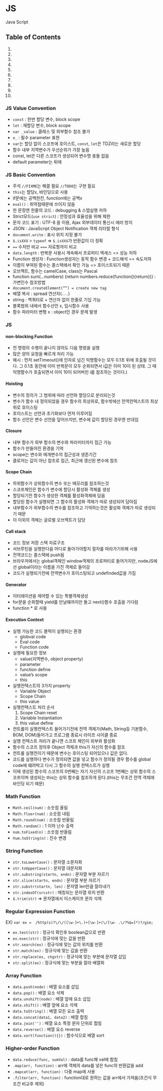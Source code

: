 # **JS**
Java Script

## Table of Contents

1. [](#)
1. [](#)
1. [](#)
1. [](#)
1. [](#)
1. [](#)
1. [](#)
1. [](#)
1. [](#)
1. [](#)


### JS Value Convention

- `const` : 한번 할당 변수, block scope
- `let` : 재할당 변수, block scope
- `var _value` : 클래스 및 외부함수 참조 불가
- `o_` : 필수 parameter 표현
- `var`는 할당 없이 스코프에 호이스트, `const`, `let`은 TDZ라는 새로운 할당
- 함수 내부 지역변수가 우선순위가 가장 높음
- const, let은 다른 스코프가 생성되어 변수명 충돌 없음
- default parameter는 뒤에


### JS Basic Convention

- 주석 `//FIXME`는 해결 필요 `//TODO`는 구현 필요
- `this`는 할당x, 바인딩으로 사용
- if문에는 공백한칸, function에는 공백x
- `eval()` : 취약점때문에 쓰이지 않음
- 한 문장엔 한줄의 코드 : debugging & 스텝실행 저하
- Strict모드(`use strict`) : 안정성과 효율성을 위해 제한
- 문자 코드 표기 : UTF-8 을 이용, Ajax 외부데이터 통신시 에러 방지
- JSON : JavaScript Object Notification 객체 리터럴 형식
- `document.write` : 표시 위치 지정 불가
- `$.isXXX` > `typeof` => `$.isXXX`가 반환값이 더 정확
- `==` 수치만 비교 `===` 자료형까지 비교
- `data.length` : 반복문 사용시 계속해서 프로퍼티 엑세스 => 성능 저하
- Function 생성자 : Function생성자는 동적 함수 변경 + 코드해석 == 속도저하
- 이름이 부여된 함수는 콜스택에서 확인 가능 => 호이스트되기 때문
- 오브젝트, 함수는 camelCase, class는 Pascal
- function sum(...numbers) {return numbers.reduce(function(){return})} : 가변인수 참조방법
- `document.createElement(“”) = create new tag`
- 배열 복사 : spread 연산자(`...`)
- string : 백쿼터로 + 연산자 없이 한줄로 기입 가능
- 블록범위 내에서 함수선언 x, 임시함수 사용
- 함수 파라미터 변형 x : object인 경우 문제 발생



### JS

#### non-blocking Function

- 전 명령의 수행이 끝나지 않아도 다음 명령을 실행
- 많은 양의 요청을 빠르게 처리 가능
- 예시 : 먼저 setTimeout()에 인자로 넘긴 익명함수는 모두 0.1초 뒤에 호출될 것이다. 그 0.1초 동안에 이미 반복문이 모두 순회되면서 i값은 이미 10이 된 상태. 그 때 익명함수가 호출되면서 이미 10이 되어버린 i를 참조하는 것이다.)

#### Hoisting

- 변수의 정의가 그 범위에 따라 선언와 할당으로 분리되는것
- 변수가 함수 내 정의되었을 경우 함수의 최상위로, 함수밖에선 전역컨텍스트의 최상위로 호이스팅
- 호이스트는 선언과 초기화보다 먼저 이루어짐
- 함수 선언은 변수 선언을 덮어쓰지만, 변수에 값이 할당된 경우엔 반대임

#### Closure

- 내부 함수가 외부 함수의 변수와 파라미터까지 접근 가능
- 함수가 만들어진 환경을 기억
- scope는 변수와 매개변수의 접근성과 생존기간
- 클로저는 값이 아닌 참조로 접근, 최근에 갱신된 변수에 참조

#### Scope Chain

- 하위함수가 상위함수의 변수 또는 메모리를 참조하는것
- 스코프체인은 함수가 변수에 할당시 활성화 객체를 생성
- 할당되기전 함수가 생성한 객체를 활성화객체에 담음
- 할당된 함수가 실행되면 그 함수의 활성화 객체가 따로 생성되어 담아짐
- 내부함수가 외부함수의 변수를 참조하고 기억하는것은 활성화 객체가 따로 생성되기 때문
- 이 이외의 객체는 글로벌 오브젝트가 담당

#### Call stack

- 코드 정보 저장 스택 자료구조
- 서브루틴을 실행한다음 어디로 돌아가야할지 절차를 따라가기위해 사용
- 전역코드는 콜스택에 push됨
- 브라우저에서는 global객체인 window객체의 프로퍼티로 들어가지만, nodeJS에선 global이라는 이름을 가진 객체로 들어감
- 코드가 실행되기전에 전역변수가 호이스팅되고 undefinded값을 가짐

#### Generator

- 이터레이션을 제어할 수 있는 특별객체생성
- for문을 순회할때 yield를 만날떄까지만 돌고 next()함수 호출을 기다림
- function * 로 사용

#### Execution Context

- 실행 가능한 코드 블럭이 실행되는 환경
    - globval code
    - Eval code
    - Function code
- 실행에 필요한 정보
    - value(지역변수, object property)
    - parameter
    - function define
    - value’s scope
    - this
- 실행컨텍스트의 3가지 property
    - Variable Object
    - Scope Chain
    - this value
- 실행컨텍스트 처리 순서
    1. Scope Chain reset
    1. Variable Instantiation
    1. this value define
- 컨트롤이 실행컨텍스트 들어가기전에 전역 객체가(Math, String등 기본함수, BOM, DOM)들어가고 프로그램 종료시 라이프 사이클 종료
- 실행 컨텍스트 처리가 끝나면 스코프 체인이 외부와 활성화
- 함수의 스코프 정의후 Object 객체과 this가 자신의 함수를 참조
- 컨트롤 실행전이기 때문에 변수는 호이스팅 되어있으나 값은 없다.
- 코드를 실행하다 변수가 정의되면 값을 넣고 함수가 정의될 경우 함수를 global code에 떄려박고 다시 그 함수의 실행 컨텍스트가 실행
- 이때 생성된 함수의 스코프의 0번째는 자기 자신의 스코프 1번째는 상위 함수의 스코프이며 생성되는 this는 상위 함수를 참조하게 된다.(this는 무조건 전역 객체에 바인딩 되기 때문)


### Math Function

- `Math.ceil(num)` : 소숫점 올림
- `Math.floor(num)` : 소숫점 내림
- `Math.round(num)` : 소숫점 반올림
- `Math.random()` : 1 이하 난수 출력
- `num.toFixed(n)` : 소숫점 반올림
- n`um.toString(n)` : 진수 변경


### String Function

- `str.toLowerCase()` : 문자열 소문자화
- `str.toUpperCase()` : 문자열 대문자화
- `str.substring(startn, endn)` : 문자열 부분 자르기
- `str.slice(startn, endn)` : 문자열 부분 자르기
- `str.substr(startn, len)` : 문자열 len만큼 잘라내기
- `str.indexOf(srcstr)` : 매칭되는 문자열 위치 반환
- `$.trim(str)` => 문자열에서 이스케이프 문자 삭제


### Regular Expression Function
EX) `var ex =  /http(s)?\/\/([\w-]+\.)+[\w-]+(\/[\w- .\/?%&=]*)?/gim;`
- `ex.test(str)` : 정규식 확인후 boolean값으로 반환
- `ex.exec(str)` : 정규식에 맞는 값을 반환
- `str.search(ex)` : 정규식에 맞는 값의 위치를 반환
- `str.match(ex)` : 정규식에 맞는 값을 반환
- `str.replace(ex, chgstr)` : 정규식에 맞는 부분에 문자열 삽입
- `str.split(ex)` : 정규식에 맞는 부분을 잘라 배열화


### Array Function
- `data.push(node)` : 배열 요소를 삽입
- `data.pop()` : 배열 요소 삭제
- `data.unshift(node)` : 배열 앞에 요소 삽입
- `data.shift()` : 배열 앞에 요소 삭제
- `data.toString()` : 배열 모든 요소 출력
- `data.concat(data1, data2)` : 배열 합침
- `data.join('')` : 배열 요소 특정 문자 단위로 합침
- `data.reverse()` : 배열 요소 reverse
- `data.sort(function(){})` : 함수식으로 배열 sort


### Higher-order Function

- `data.reduce(func, sumVal)` : data를 func해 val에 합침
- `.map(arr, function)` : arr에 객체의 data를 넣은 func의 반환값을 add
- `.mapcat(arr, function)` : 다중 map에 사용
- `.filter(arr, function)` : function대로 원하는 값을 arr에서 가져옴(조건식 무조건 비교후 제외)
